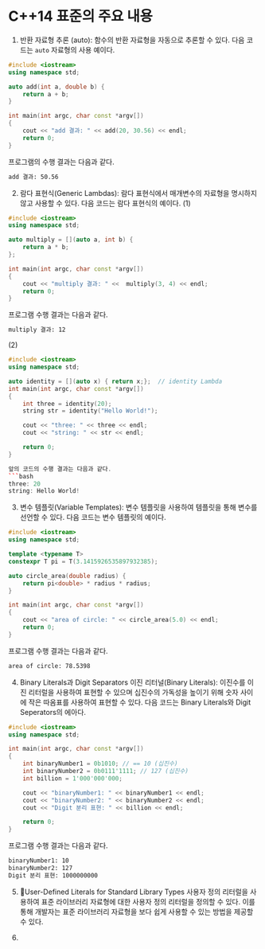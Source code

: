# C++14 표준의 주요 내용 


1. 반환 자료형 추론 (auto): 함수의 반환 자료형을 자동으로 추론할 수 있다. 다음 코드는 ``auto`` 자료형의 사용 예이다.
```c++
#include <iostream>
using namespace std;

auto add(int a, double b) {
    return a + b;
}

int main(int argc, char const *argv[])
{
    cout << "add 결과: " << add(20, 30.56) << endl;
    return 0;
}
```
프로그램의 수행 결과는 다음과 같다.
```bash
add 결과: 50.56
```
2. 람다 표현식(Generic Lambdas): 람다 표현식에서 매개변수의 자료형을 명시하지 않고 사용할 수 있다. 다음 코드는 람다 표현식의 예이다.
(1)
```c++
#include <iostream>
using namespace std;

auto multiply = [](auto a, int b) {
    return a * b;
};

int main(int argc, char const *argv[])
{
    cout << "multiply 결과: " <<  multiply(3, 4) << endl;
    return 0;
}
```

프로그램 수행 결과는 다음과 같다.
```bash
multiply 결과: 12
```
(2) 
```c++
#include <iostream>
using namespace std;

auto identity = [](auto x) { return x;};  // identity Lambda
int main(int argc, char const *argv[])
{
    int three = identity(20);
    string str = identity("Hello World!");

    cout << "three: " << three << endl;
    cout << "string: " << str << endl;

    return 0;
}

앞의 코드의 수행 결과는 다음과 같다.
```bash
three: 20
string: Hello World!
```

3. 변수 템플릿(Variable Templates): 변수 템플릿을 사용하여 템플릿을 통해 변수를 선언할 수 있다. 다음 코드는 변수 템플릿의 예이다.
```c++
#include <iostream>
using namespace std;

template <typename T>
constexpr T pi = T(3.1415926535897932385);

auto circle_area(double radius) {
    return pi<double> * radius * radius;
}

int main(int argc, char const *argv[])
{
    cout << "area of circle: " << circle_area(5.0) << endl; 
    return 0;
}
```
프로그램 수행 결과는 다음과 같다. 
```bash
area of circle: 78.5398
```

4. Binary Literals과 Digit Separators
이진 리터널(Binary Literals): 이진수를 이진 리터럴을 사용하여 표현할 수 있으며 십진수의 가독성을 높이기 위해 숫자 사이에 작은 따옴표를 사용하여 표현할 수 있다.
다음 코드는 Binary Literals와 Digit Seperators의 에아다.

```c++
#include <iostream>
using namespace std;

int main(int argc, char const *argv[])
{
    int binaryNumber1 = 0b1010; // == 10 (십진수)
    int binaryNumber2 = 0b0111'1111; // 127 (십진수)
    int billion = 1'000'000'000;

    cout << "binaryNumber1: " << binaryNumber1 << endl;
    cout << "binaryNumber2: " << binaryNumber2 << endl;
    cout << "Digit 분리 표현: " << billion << endl;

    return 0;
}
```
프로그램 수행 결과는 다음과 같다.
```bash
binaryNumber1: 10
binaryNumber2: 127
Digit 분리 표현: 1000000000
```

5. User-Defined Literals for Standard Library Types
사용자 정의 리터럴을 사용하여 표준 라이브러리 자료형에 대한 사용자 정의 리터럴을 정의할 수 있다. 이를 통해 개발자는 표준 라이브러리 자료형을 보다 쉽게 사용할 수 있는 방법을 제공할 수 있다.

6. 



